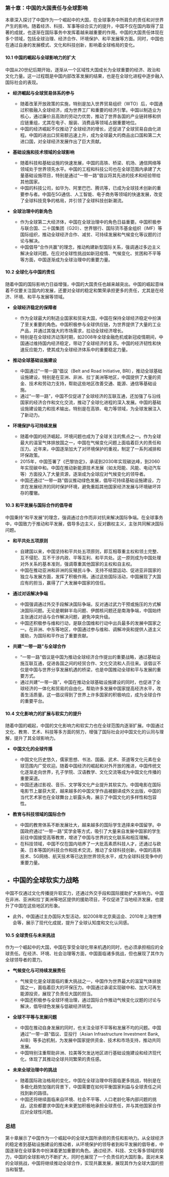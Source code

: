 ### 第十章：中国的大国责任与全球影响

本章深入探讨了中国作为一个崛起中的大国，在全球事务中所肩负的责任和对世界产生的影响。随着经济、科技、军事等综合实力的提升，中国不仅在国内取得了显著的成就，也逐渐在国际事务中发挥着越来越重要的作用。中国的大国责任体现在多个领域，包括全球治理、经济合作、环境保护、和平发展等方面。同时，中国也在通过自身的发展模式、文化和科技创新，影响着全球格局的变化。

#### **10.1 中国的崛起与全球影响力的扩大**

中国从20世纪后期开始，逐渐从一个区域性大国成长为全球重要的经济、政治和文化力量。这一过程既是中国内部改革发展的结果，也是在全球化进程中逐步融入国际社会的表现。

- **经济崛起与全球贸易体系的参与**
  - 随着改革开放政策的实施，特别是加入世界贸易组织（WTO）后，中国通过积极融入全球经济，成为世界工厂和重要的经济引擎。中国以制造业为核心，通过廉价且高效的劳动力优势，推动了世界各国的产业链转移和供应链重组，尤其在电子、服装、消费品等领域占据重要地位。
  - 中国的经济崛起不仅推动了全球经济的增长，还促进了全球贸易自由化进程。中国的进出口贸易额迅速上升，成为全球最大的商品出口国和第二大进口国，对全球经济发展作出了巨大贡献。

- **基础设施和技术领域的全球影响**
  - 随着科技和基础设施的快速发展，中国的高铁、桥梁、机场、通信网络等领域处于世界领先水平。中国的工程和科技公司也在全球范围内承建了大量基础设施项目，特别是通过“一带一路”倡议将其先进的技术和经验带给其他国家。
  - 中国的科技公司，如华为、阿里巴巴、腾讯等，已成为全球技术创新的重要参与者。中国在5G通信、人工智能、电子商务等领域的快速发展，改变了全球科技竞争的格局，并引领了全球科技创新潮流。

- **全球治理中的新角色**
  - 作为全球第二大经济体，中国在全球治理中的角色日益重要。中国积极参与联合国、二十国集团（G20）、世界银行、国际货币基金组织（IMF）等国际组织，推动全球经济合作、减贫、可持续发展和气候变化等议题的讨论与解决。
  - 中国倡导“合作共赢”的理念，推动构建新型国际关系，强调通过多边主义解决全球问题。在应对全球性挑战如新冠疫情、气候变化、贫困和不平等等方面，中国逐渐成为全球治理中的重要力量。

#### **10.2 全球化与中国的责任**

随着中国的国际影响力日益增强，中国的大国责任也越来越突出。中国的崛起意味着不仅要关注国内的发展，还要对全球的稳定和繁荣承担更多的责任，尤其是在经济、环境、和平与发展等领域。

- **全球经济稳定的保障者**
  - 作为全球最大的制造业国家和贸易大国，中国在保持全球经济稳定中扮演了至关重要的角色。中国积极参与全球供应链，为世界提供了大量的工业产品，并通过其强大的市场需求，拉动全球经济增长。
  - 特别是在全球经济动荡时期，如2008年全球金融危机或新冠疫情期间，中国通过维持国内经济稳定，带动了全球经济的复苏。中国的经济韧性和快速反应能力，使其成为全球经济体系中的重要稳定力量。

- **推动全球基础设施建设**
  - 中国通过“一带一路”倡议（Belt and Road Initiative, BRI），推动全球基础设施建设，特别是在亚洲、非洲、拉丁美洲等地区，中国提供了大量的资金、技术和劳动力支持，帮助这些地区改善交通、能源、通信等基础设施。
  - 通过“一带一路”，中国不仅促进了全球经济的互联互通，还加强了与沿线国家的经济合作和文化交流，推动了全球化进程的深入发展。中国的基础设施建设能力和技术输出，特别是在高铁、电力等领域，为全球发展注入了新动力。

- **环境保护与可持续发展**
  - 随着中国的经济崛起，环境问题也成为了全球关注的焦点之一。作为全球最大的温室气体排放国之一，中国在气候变化问题上面临着巨大的责任和压力。近年来，中国逐渐加大了对环境保护的重视，制定了一系列减排和环保政策。
  - 2015年，中国签署了《巴黎协定》，承诺到2030年实现碳达峰，到2060年实现碳中和。中国在推动新能源技术发展（如太阳能、风能、电动汽车等）方面投入了大量资源，逐渐成为全球应对气候变化的领导者。
  - 中国还通过“一带一路”倡议推动绿色发展，倡导可持续基础设施建设，力求在发展经济的同时保护环境，避免重蹈其他国家经济发展与环境破坏并存的覆辙。

#### **10.3 和平发展与国际合作的倡导者**

中国秉持“和平发展”的理念，强调通过合作而非对抗来解决国际争端。在全球事务中，中国致力于推动和平发展，倡导多边主义，反对霸权主义，主张共同解决国际问题。

- **和平共处五项原则**
  - 自建国以来，中国坚持和平共处五项原则，即互相尊重主权和领土完整、互不侵犯、互不干涉内政、平等互利、和平共处。这一原则成为中国处理对外关系的基本准则，强调尊重其他国家的主权和自主权。
  - 中国在推动亚洲和非洲的反殖民斗争、支持不结盟运动、促进亚非国家的独立与发展方面，发挥了积极作用。通过这些国际活动，中国展现了大国应有的担当，赢得了广大发展中国家的信任。

- **通过对话解决争端**
  - 中国强调通过外交手段解决国际争端，反对通过武力干预或施压的方式解决国际问题。无论是朝鲜半岛问题、伊朗核问题还是南海争端，中国始终主张通过对话与合作解决问题，避免冲突升级。
  - 中国还积极参与维和行动，是联合国维和行动中出兵最多的发展中国家之一。在非洲、中东等地区，中国通过参与维和、调解冲突和提供人道主义援助，为国际和平作出了重要贡献。

- **共建“一带一路”与全球合作**
  - “一带一路”倡议是中国为推动全球经济合作提出的重要战略，通过基础设施互联互通，促进各国之间的经贸合作、文化交流和人员往来。该倡议不仅是中国与世界分享发展机遇的桥梁，也是中国推动全球和平与发展的重要方式。
  - 通过共建“一带一路”，中国在推动全球基础设施建设的同时，也促进了全球经济的一体化和贸易的自由化，帮助许多发展中国家提高经济水平，改善生活质量。这一倡议得到了世界上许多国家的积极响应，成为全球合作的重要平台。

#### **10.4 文化影响力的扩展与软实力的提升**

随着中国的崛起，中国的文化影响力和软实力也在全球范围内逐渐扩展。中国通过文化、教育、艺术、科技等多方面的努力，增强了国际社会对中国文化的认同与理解，提升了其全球影响力。

- **中国文化的全球传播**
  - 中国文化历史悠久，儒家思想、书法、国画、武术、茶道等文化元素在全球范围内广受欢迎。随着中国经济的崛起和对外开放的推进，中国传统文化逐渐走向世界，孔子学院、汉语教学、文化交流等成为中国文化传播的重要渠道。
  - 中国还通过影视、音乐、文学等文化产业提升其软实力。中国电影在国际电影节上屡获大奖，越来越多的中国文学作品被翻译成外文出版，中国的当代艺术家也在全球舞台上崭露头角，展示了中国文化的多样性和包容性。

- **教育与科技领域的国际合作**
  - 中国的教育体系不断发展壮大，越来越多的国际学生选择来中国留学。中国政府通过“一带一路”奖学金等方式，吸引了大量来自发展中国家的学生前往中国接受高等教育，增进了中国与世界的文化联系和相互理解。
  - 在科技领域，中国不仅在国内培养了一大批高素质科技人才，还通过与欧美、日本等国的科技合作和技术交流，推动了全球科技创新。中国的高铁技术、5G网络、航天技术等已达到世界领先水平，成为全球科技竞争中的重要力量。

- **中国的全球软实力战略**
  -

 中国不仅通过文化传播提升软实力，还通过外交手段和国际援助扩大影响力。中国在非洲、亚洲和拉丁美洲等地区提供的援助项目，不仅促进了当地经济发展，也提升了中国在这些地区的形象。
  - 此外，中国通过主办国际大型活动，如2008年北京奥运会、2010年上海世博会等，展示了现代化成就，提升了全球认知度和文化认同感。

#### **10.5 全球责任与未来挑战**

作为一个崛起中的大国，中国在享受全球化带来机遇的同时，也必须承担相应的全球责任。在经济、环境、社会治理等方面，中国面临诸多挑战，但也展现了其作为全球领导者的潜力。

- **气候变化与可持续发展责任**
  - 气候变化是全球面临的重大挑战之一，中国作为世界最大的温室气体排放国之一，面临着巨大的环保压力。中国通过承诺实现碳中和、加大可再生能源投资，展现了负责任大国的担当。
  - 中国还积极参与全球环境治理，通过国际合作推动气候变化议题的讨论与解决，倡导绿色发展与低碳经济转型。

- **全球不平等与发展问题**
  - 中国在推动自身发展的同时，也关注全球不平等和发展不均的问题。中国通过“一带一路”倡议、亚投行（Asian Infrastructure Investment Bank, AIIB）等多边机制，为发展中国家提供资金、技术和市场支持，推动共同发展。
  - 中国特别注重帮助非洲、拉美等欠发达地区进行基础设施建设和经济现代化，体现了其推动全球共同繁荣的责任感。

- **未来全球治理中的挑战**
  - 随着国际政治格局的变化，中国在全球治理中将面临更多挑战，特别是在多极化趋势加强的背景下，中国需要在如何平衡国家利益与全球责任之间找到新的路径。
  - 中国还将继续面临来自环境、社会不平等、人口老龄化等内部问题的挑战，这些都要求中国在未来更加积极地承担全球责任，并与其他国家合作应对全球性问题。

### **总结**

第十章展示了中国作为一个崛起中的全球大国所承担的责任和影响力。从全球经济的稳定者到基础设施建设的推动者，从环境保护的领导者到和平发展的倡导者，中国逐渐在全球事务中扮演着更加重要的角色。通过经济、科技、文化等多领域的努力，中国的全球影响力不断扩大，同时也展现了一个负责任的大国形象。面对未来的全球挑战，中国将继续推动全球合作，实现共赢发展，展现其作为全球大国的担当和智慧。